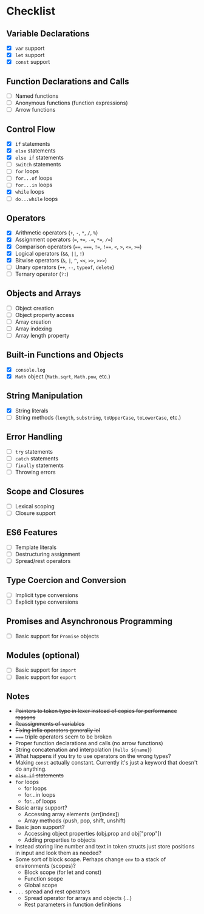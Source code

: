 # Checklist

## Variable Declarations
- [x] `var` support
- [x] `let` support
- [x] `const` support

## Function Declarations and Calls
- [ ] Named functions
- [ ] Anonymous functions (function expressions)
- [ ] Arrow functions

## Control Flow
- [x] `if` statements
- [x] `else` statements
- [x] `else if` statements
- [ ] `switch` statements
- [ ] `for` loops
- [ ] `for...of` loops
- [ ] `for...in` loops
- [x] `while` loops
- [ ] `do...while` loops

## Operators
- [x] Arithmetic operators (`+`, `-`, `*`, `/`, `%`)
- [x] Assignment operators (`=`, `+=`, `-=`, `*=`, `/=`)
- [x] Comparison operators (`==`, `===`, `!=`, `!==`, `<`, `>`, `<=`, `>=`)
- [x] Logical operators (`&&`, `||`, `!`)
- [x] Bitwise operators (`&`, `|`, `^`, `<<`, `>>`, `>>>`)
- [ ] Unary operators (`++`, `--`, `typeof`, `delete`)
- [ ] Ternary operator (`?:`)

## Objects and Arrays
- [ ] Object creation
- [ ] Object property access
- [ ] Array creation
- [ ] Array indexing
- [ ] Array length property

## Built-in Functions and Objects
- [x] `console.log`
- [x] `Math` object (`Math.sqrt`, `Math.pow`, etc.)

## String Manipulation
- [x] String literals
- [ ] String methods (`length`, `substring`, `toUpperCase`, `toLowerCase`, etc.)

## Error Handling
- [ ] `try` statements
- [ ] `catch` statements
- [ ] `finally` statements
- [ ] Throwing errors

## Scope and Closures
- [ ] Lexical scoping
- [ ] Closure support

## ES6 Features
- [ ] Template literals
- [ ] Destructuring assignment
- [ ] Spread/rest operators

## Type Coercion and Conversion
- [ ] Implicit type conversions
- [ ] Explicit type conversions

## Promises and Asynchronous Programming
- [ ] Basic support for `Promise` objects

## Modules (optional)
- [ ] Basic support for `import`
- [ ] Basic support for `export`

## Notes

- ~~Pointers to token type in lexer instead of copies for performance reasons~~
- ~~Reassignments of variables~~
- ~~Fixing infix operators generally lol~~
- `===` triple operators seem to be broken
- Proper function declarations and calls (no arrow functions)
- String concatenation and interpolation (`Hello ${name}`)
- What happens if you try to use operators on the wrong types?
- Making `const` actually constant. Currently it's just a keyword that doesn't do anything.
- ~~`else if` statements~~
- `for` loops
  - for loops
  - for...in loops
  - for...of loops
- Basic array support?
  - Accessing array elements (arr[index])
  - Array methods (push, pop, shift, unshift)
- Basic json support?
  - Accessing object properties (obj.prop and obj["prop"])
  - Adding properties to objects
- Instead storing line number and text in token structs just store positions in input and look them as needed?
- Some sort of block scope. Perhaps change `env` to a stack of environments (scopes)?
  - Block scope (for let and const)
  - Function scope
  - Global scope
- `...` spread and rest operators
    - Spread operator for arrays and objects (...)
    - Rest parameters in function definitions
